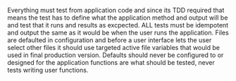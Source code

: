 Everything must test from application code and since its TDD required that means the test has to define what the application method and output will be and test that it runs and results as excpected. ALL tests must be idempotent and output the same as it would be when the user runs the application. Files are defaulted in configuration and before a user interface lets the user select other files it should use targeted active file variables that would be used in final production version. Defaults should never be configured to or designed for the application functions are what should be tested, never tests writing user functions.
